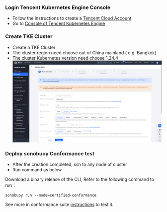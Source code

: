 
### Login Tencent Kubernetes Engine Console
- Follow the instructions to create a [Tencent Cloud Account](https://cloud.tencent.com/register)
- Go to  [Console of Tencent Kubernetes Engine ](https://console.cloud.tencent.com/tke2/cluster) 

### Create TKE Cluster
- Create a TKE Cluster
- The cluster region need choose out of China mainland ( e.g. Bangkok)
- The cluster Kubernetes version need choose 1.24.4
![](CreateTkeCluster.png)

### Deploy sonobuoy Conformance test
- After the creation completed, ssh to any node of cluster
- Run command as below

Download a binary release of the CLI, Refer to the following command to run：

```shell
sonobuoy run --mode=certified-conformance
```

See more in conformance suite [instructions](https://github.com/cncf/k8s-conformance/blob/master/instructions.md#running) to test it.
